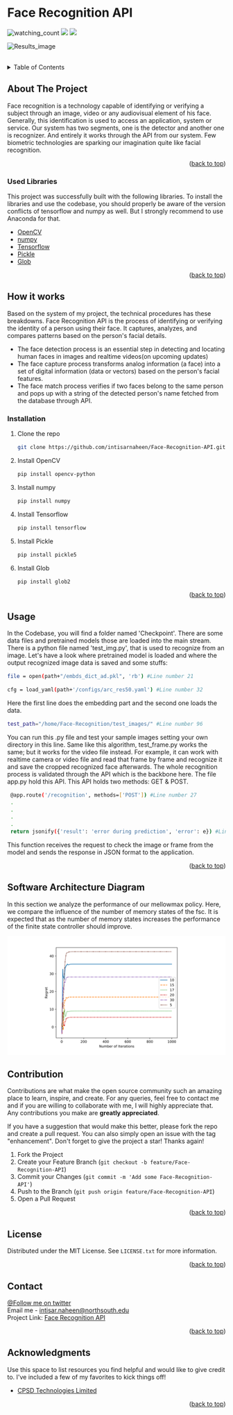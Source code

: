 # Face Recognition API
<p align="left"> 
<img src="https://komarev.com/ghpvc/?username=intisarnaheen&color=blueviolet" alt="watching_count" />
  <img src="https://img.shields.io/badge/Focus-Computer%20Vision%2C%20Machine%20Learning-brightgreen" />
  <img src="https://img.shields.io/badge/License-MIT-blue" />
</p>

![Results_image](https://raw.githubusercontent.com/intisarnaheen/Face-Recognition-API/main/snapshots/adf3f3a5acf468eb1a2e23849ddbe4ec.gif)

<div id="top"></div>

<br />

<details>
  <summary>Table of Contents</summary>
  <ol>
    <li>
      <a href="#about-the-project">About The Project</a>
      <ul>
        <li><a href="#built-with">Built With</a></li>
      </ul>
    </li>
    <li>
      <a href="#getting-started">Getting Started</a>
      <ul>
        <li><a href="#prerequisites">Prerequisites</a></li>
        <li><a href="#installation">Installation</a></li>
      </ul>
    </li>
    <li><a href="#usage">Usage</a></li>
    <li><a href="#roadmap">Roadmap</a></li>
    <li><a href="#contributing">Contributing</a></li>
    <li><a href="#license">License</a></li>
    <li><a href="#contact">Contact</a></li>
    <li><a href="#acknowledgments">Acknowledgments</a></li>
  </ol>
</details>

## About The Project


Face recognition is a technology capable of identifying or verifying a subject through an image, video or any audiovisual element of his face. Generally, this identification is used to access an application, system or service. Our system has two segments, one is the detector and another one is recognizer. And entirely it works through the API from our system. Few biometric technologies are sparking our imagination quite like facial recognition. 

<p align="right">(<a href="#top">back to top</a>)</p>



### Used Libraries

This project was successfully built with the following libraries. To install the libraries and use the codebase, you should properly be aware of the version conflicts of tensorflow and numpy as well. But I strongly recommend to use Anaconda for that.

* [OpenCV](https://opencv.org/)
* [numpy](https://numpy.org/)
* [Tensorflow](https://www.tensorflow.org/)
* [Pickle](https://docs.python.org/3/library/pickle.html)
* [Glob](https://docs.python.org/3/library/glob.html)


<p align="right">(<a href="#top">back to top</a>)</p>


## How it works

Based on the system of my project, the technical procedures has these breakdowns. Face Recognition API is the process of identifying or verifying the identity of a person using their face. It captures, analyzes, and compares patterns based on the person's facial details.

* The face detection process is an essential step in detecting and locating human faces in images and realtime videos(on upcoming updates)
* The face capture process transforms analog information (a face) into a set of digital information (data or vectors) based on the person's facial features.
* The face match process verifies if two faces belong to the same person and pops up with a string of the detected person's name fetched from the database through API.



### Installation

1. Clone the repo
   ```sh
   git clone https://github.com/intisarnaheen/Face-Recognition-API.git
   ```
2. Install OpenCV
   ```sh
   pip install opencv-python
   ```
3. Install numpy
   ```sh
   pip install numpy
   ```
4. Install Tensorflow
   ```sh
   pip install tensorflow
   ```
5. Install Pickle
   ```sh
   pip install pickle5
   ```
6. Install Glob
   ```sh
   pip install glob2
   ```

<p align="right">(<a href="#top">back to top</a>)</p>


## Usage

In the Codebase, you will find a folder named 'Checkpoint'. There are some data files and pretrained models those are loaded into the main stream. There is a python file named 'test_img.py', that is used to recognize from an image. Let's have a look where pretrained model is loaded and where the output recognized image data is saved and some stuffs:

   ```sh
   file = open(path+"/embds_dict_ad.pkl", 'rb') #Line number 21
   ```
   ```sh
   cfg = load_yaml(path+'/configs/arc_res50.yaml') #Line number 32
   ```
Here the first line does the embedding part and the second one loads the data.
   ```sh
   test_path="/home/Face-Recognition/test_images/" #Line number 96
   ```
You can run this .py file and test your sample images setting your own directory in this line.
Same like this algorithm, test_frame.py works the same; but it works for the video file instead. For example, it can work with realtime camera or video file and read that frame by frame and recognize it and save the cropped recognized face afterwards. The whole recognition process is validated through the API which is the backbone here.
The file app.py hold this API. This API holds two methods: GET & POST.
   ```sh
    @app.route('/recognition', methods=['POST']) #Line number 27
    .
    .
    .
    .
    return jsonify({'result': 'error during prediction', 'error': e}) #Line number 42
   ``` 
This function receives the request to check the image or frame from the model and sends the response in JSON format to the application.

<p align="right">(<a href="#top">back to top</a>)</p>


## Software Architecture Diagram

In this section we analyze the performance of our mellowmax policy. Here, we compare the influence of the number of memory states of the fsc. It is expected that as the number of memory states increases the performance of the finite state controller should improve.

![Results_image](https://raw.githubusercontent.com/intisarnaheen/Bayesian-Reinforcement-Learning-with-Maximum-Entropy/master/Snapshots/Number%20of%20iterations.PNG)


## Contribution

Contributions are what make the open source community such an amazing place to learn, inspire, and create. For any queries, feel free to contact me and if you are willing to collaborate with me, I will highly appreciate that. Any contributions you make are **greatly appreciated**.

If you have a suggestion that would make this better, please fork the repo and create a pull request. You can also simply open an issue with the tag "enhancement".
Don't forget to give the project a star! Thanks again!

1. Fork the Project
2. Create your Feature Branch (`git checkout -b feature/Face-Recognition-API`)
3. Commit your Changes (`git commit -m 'Add some Face-Recognition-API'`)
4. Push to the Branch (`git push origin feature/Face-Recognition-API`)
5. Open a Pull Request

<p align="right">(<a href="#top">back to top</a>)</p>


## License

Distributed under the MIT License. See `LICENSE.txt` for more information.

<p align="right">(<a href="#top">back to top</a>)</p>


## Contact

[@Follow me on twitter](https://twitter.com/itnsir) <br>
Email me - intisar.naheen@northsouth.edu <br>
Project Link: [Face Recognition API](https://github.com/intisarnaheen/Face-Recognition-API)

<p align="right">(<a href="#top">back to top</a>)</p>

## Acknowledgments

Use this space to list resources you find helpful and would like to give credit to. I've included a few of my favorites to kick things off!

* [CPSD Technologies Limited](#)


<p align="right">(<a href="#top">back to top</a>)</p>



